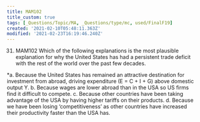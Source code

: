 ```yaml
---
title: MAM102
title_custom: true
tags: [_Questions/Topic/MA, _Questions/type/mc, used/FinalF19]
created: '2021-02-10T05:48:11.363Z'
modified: '2021-02-23T16:19:46.240Z'
---
```


31. MAM102 Which of the following explanations is the most plausible explanation for why the United States has had a persistent trade deficit with the rest of the world over the past few decades.

*a. Because the United States has remained an attractive destination for investment from abroad, driving expenditure (E = C + I + G) above domestic output Y. 
b. Because wages are lower abroad than in the USA so US firms find it difficult to compete. 
c. Because other countries have been taking advantage of the USA by having higher tariffs on their products.
d. Because we have been losing ‘competitiveness’ as other countries have increased their productivity faster than the USA has.

